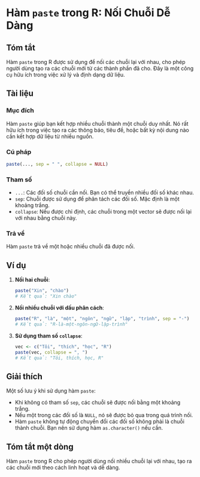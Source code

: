 <!--
Meta Description: # Hàm `paste` trong R: Nối Chuỗi Dễ Dàng ## Tóm tắt Hàm `paste` trong R được sử dụng để nối các chuỗi lại với nhau, cho phép người dùng tạo ra các chu...
Meta Keywords: chuỗi, paste, các, một, nối
-->

# Hàm `paste` trong R: Nối Chuỗi Dễ Dàng

## Tóm tắt
Hàm `paste` trong R được sử dụng để nối các chuỗi lại với nhau, cho phép người dùng tạo ra các chuỗi mới từ các thành phần đã cho. Đây là một công cụ hữu ích trong việc xử lý và định dạng dữ liệu.

## Tài liệu
### Mục đích
Hàm `paste` giúp bạn kết hợp nhiều chuỗi thành một chuỗi duy nhất. Nó rất hữu ích trong việc tạo ra các thông báo, tiêu đề, hoặc bất kỳ nội dung nào cần kết hợp dữ liệu từ nhiều nguồn.

### Cú pháp
```R
paste(..., sep = " ", collapse = NULL)
```

### Tham số
- `...`: Các đối số chuỗi cần nối. Bạn có thể truyền nhiều đối số khác nhau.
- `sep`: Chuỗi được sử dụng để phân tách các đối số. Mặc định là một khoảng trắng.
- `collapse`: Nếu được chỉ định, các chuỗi trong một vector sẽ được nối lại với nhau bằng chuỗi này.

### Trả về
Hàm `paste` trả về một hoặc nhiều chuỗi đã được nối.

## Ví dụ
1. **Nối hai chuỗi**:
   ```R
   paste("Xin", "chào")
   # Kết quả: "Xin chào"
   ```

2. **Nối nhiều chuỗi với dấu phân cách**:
   ```R
   paste("R", "là", "một", "ngôn", "ngữ", "lập", "trình", sep = "-")
   # Kết quả: "R-là-một-ngôn-ngữ-lập-trình"
   ```

3. **Sử dụng tham số `collapse`**:
   ```R
   vec <- c("Tôi", "thích", "học", "R")
   paste(vec, collapse = ", ")
   # Kết quả: "Tôi, thích, học, R"
   ```

## Giải thích
Một số lưu ý khi sử dụng hàm `paste`:
- Khi không có tham số `sep`, các chuỗi sẽ được nối bằng một khoảng trắng.
- Nếu một trong các đối số là `NULL`, nó sẽ được bỏ qua trong quá trình nối.
- Hàm `paste` không tự động chuyển đổi các đối số không phải là chuỗi thành chuỗi. Bạn nên sử dụng hàm `as.character()` nếu cần.

## Tóm tắt một dòng
Hàm `paste` trong R cho phép người dùng nối nhiều chuỗi lại với nhau, tạo ra các chuỗi mới theo cách linh hoạt và dễ dàng.